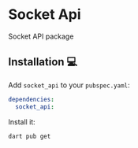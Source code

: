# Socket Api

Socket API package

## Installation 💻

Add `socket_api` to your `pubspec.yaml`:

```yaml
dependencies:
  socket_api:
```

Install it:

```sh
dart pub get
```
